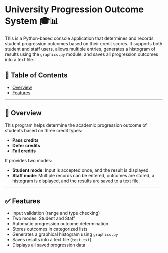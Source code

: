 # University Progression Outcome System 🎓📊

This is a Python-based console application that determines and records student progression outcomes based on their credit scores. It supports both student and staff users, allows multiple entries, generates a histogram of results using the `graphics.py` module, and saves all progression outcomes into a text file.

## 📌 Table of Contents

- [Overview](#overview)
- [Features](#features)

---

## 📖 Overview

This program helps determine the academic progression outcome of students based on three credit types:

- **Pass credits**
- **Defer credits**
- **Fail credits**

It provides two modes:
- **Student mode**: Input is accepted once, and the result is displayed.
- **Staff mode**: Multiple records can be entered, outcomes are stored, a histogram is displayed, and the results are saved to a text file.

---

## ✅ Features

- Input validation (range and type checking)
- Two modes: Student and Staff
- Automatic progression outcome determination
- Stores outcomes in categorized lists
- Generates a graphical histogram using `graphics.py`
- Saves results into a text file (`test.txt`)
- Displays all saved progression data
